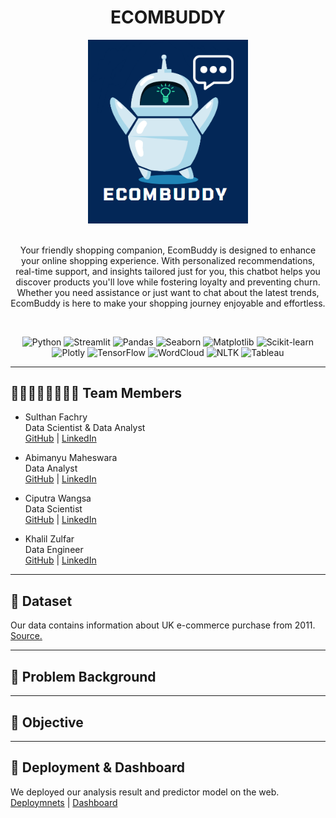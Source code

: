 <!-- [![Open in Visual Studio Code](https://classroom.github.com/assets/open-in-vscode-2e0aaae1b6195c2367325f4f02e2d04e9abb55f0b24a779b69b11b9e10269abc.svg)](https://classroom.github.com/online_ide?assignment_repo_id=15332142&assignment_repo_type=AssignmentRepo) -->


<a name="readme-top"></a>

<div align='center'>
    <h1><b>ECOMBUDDY</b></h1>
    <img src='ECOMBUDDY.png' width="256"/>
    <br><br>
    <p>Your friendly shopping companion, EcomBuddy is designed to enhance your online shopping experience. With personalized recommendations, real-time support, and insights tailored just for you, this chatbot helps you discover products you'll love while fostering loyalty and preventing churn. Whether you need assistance or just want to chat about the latest trends, EcomBuddy is here to make your shopping journey enjoyable and effortless.</p>
    <br>

![Python](https://badgen.net/badge/Python/3.9.18/blue?)
![Streamlit](https://badgen.net/badge/Streamlit/1.10.0/orange?)
![Pandas](https://badgen.net/badge/Pandas/1.4.3/blue?)
![Seaborn](https://badgen.net/badge/Seaborn/0.11.2/green?)
![Matplotlib](https://badgen.net/badge/Matplotlib/3.5.2/blue?)
![Scikit-learn](https://badgen.net/badge/scikit-learn/1.4.2/yellow?)
![Plotly](https://badgen.net/badge/Plotly/5.22.0/cyan?)
![TensorFlow](https://badgen.net/badge/TensorFlow/2.15.0/orange?)
![WordCloud](https://badgen.net/badge/WordCloud/1.8.1/purple?)
![NLTK](https://badgen.net/badge/NLTK/3.7/red?)
![Tableau](https://badgen.net/badge/Tableau/2024.1/cyan?)

</div>

---

## 👨🏻‍👩🏻‍👦🏻‍👦🏻 **Team Members**
- Sulthan Fachry  
Data Scientist & Data Analyst<br>
    [GitHub](https://github.com/sulthanfi) | [LinkedIn](https://www.linkedin.com/in/wilson-773134243/)

- Abimanyu Maheswara<br>
Data Analyst<br>
    [GitHub](https://github.com/abimanyukayana) | [LinkedIn](https://www.linkedin.com/in/tasyamla/)

- Ciputra Wangsa <br>
Data Scientist<br>
    [GitHub](https://github.com/ciputrawangsa) | [LinkedIn](https://www.linkedin.com/in/devinirfana/)

- Khalil Zulfar <br>
Data Engineer<br>
    [GitHub](https://github.com/khalilzufar) | [LinkedIn](https://www.linkedin.com/in/frederick-kurniawan-putra-389b6a146/)

--- 
## 💾 **Dataset**
Our data contains information about UK e-commerce purchase from 2011.
[Source.](https://data.world/data-society/consumer-complaint-data)

---
## 📝 **Problem Background**


---
## 🎯 **Objective**

---
## 🚀 **Deployment & Dashboard**
We deployed our analysis result and predictor model on the web.
[Deploymnets](https://huggingface.co/spaces/dnirfana/Complaint_Ease?logs=build) | [Dashboard](https://bit.ly/Complaint-Ease-Dashboard)
